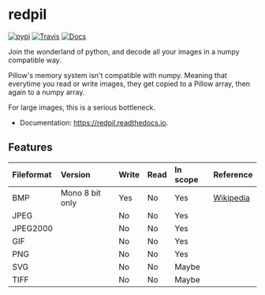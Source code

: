 # redpil


[![pypi](https://img.shields.io/pypi/v/redpil.svg)](https://pypi.python.org/pypi/redpil)
[![Travis](https://img.shields.io/travis/hmaarrfk/redpil.svg)](https://travis-ci.org/hmaarrfk/redpil)
[![Docs](https://readthedocs.org/projects/redpil/badge/?version=latest)](https://redpil.readthedocs.io/en/latest/?badge=latest)


Join the wonderland of python, and decode all your images in a numpy compatible way.

Pillow's memory system isn't compatible with numpy. Meaning that everytime you read or write images, they get copied to a Pillow array, then again to a numpy array.

For large images, this is a serious bottleneck.


* Documentation: https://redpil.readthedocs.io.


Features
--------

| Fileformat | Version | Write | Read | In scope | Reference                       |
|:-----------|:--------|:------|:-----|:---------|:--------------------------------|
| BMP        | Mono 8 bit only | Yes    | No   | Yes      | [Wikipedia](https://en.wikipedia.org/wiki/BMP_file_format) |
| JPEG       |         | No    | No   | Yes      |                                 |
| JPEG2000   |         | No    | No   | Yes      |                                 |
| GIF        |         | No    | No   | Yes      |                                 |
| PNG        |         | No    | No   | Yes      |                                 |
| SVG        |         | No    | No   | Maybe    |                                 |
| TIFF       |         | No    | No   | Maybe    |                                 |

